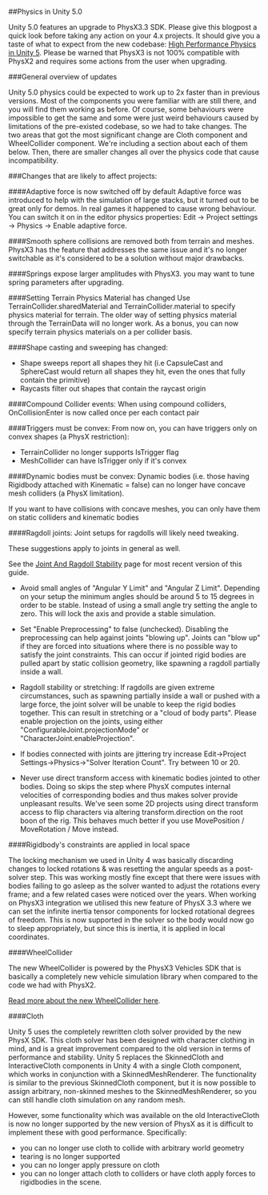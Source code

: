 ##Physics in Unity 5.0

Unity 5.0 features an upgrade to PhysX3.3 SDK. Please give this blogpost a quick look before taking any action on your 4.x projects. It should give you a taste of what to expect from the new codebase: [High Performance Physics in Unity 5](http://blogs.unity3d.com/2014/07/08/high-performance-physics-in-unity-5/).
Please be warned that PhysX3 is not 100% compatible with PhysX2 and requires some actions from the user when upgrading.

###General overview of updates

Unity 5.0 physics could be expected to work up to 2x faster than in previous versions. Most of the components you were familiar with are still there, and you will find them working as before. Of course, some behaviours were impossible to get the same and some were just weird behaviours caused by limitations of the pre-existed codebase, so we had to take changes. The two areas that got the most significant change are Cloth component and WheelCollider component. We're including a section about each of them below. Then, there are smaller changes all over the physics code that cause incompatibility. 

###Changes that are likely to affect projects:

####Adaptive force is now switched off by default
Adaptive force was introduced to help with the simulation of large stacks, but it turned out to be great only for demos. In real games it happened to cause wrong behaviour. You can switch it on in the editor physics properties: Edit -> Project settings -> Physics -> Enable adaptive force.

####Smooth sphere collisions are removed both from terrain and meshes.
PhysX3 has the feature that addresses the same issue and it's no longer switchable as it's considered to be a solution without major drawbacks.

####Springs expose larger amplitudes with PhysX3.
you may want to tune spring parameters after upgrading.

####Setting Terrain Physics Material has changed
Use TerrainCollider.sharedMaterial and TerrainCollider.material to specify physics material for terrain. The older way of setting physics material through the TerrainData will no longer work. As a bonus, you can now specify terrain physics materials on a per collider basis.

####Shape casting and sweeping has changed:
- Shape sweeps report all shapes they hit (i.e CapsuleCast and SphereCast would return all shapes they hit, even the ones that fully contain the primitive)
- Raycasts filter out shapes that contain the raycast origin

####Compound Collider events:
When using compound colliders, OnCollisionEnter is now called once per each contact pair

####Triggers must be convex:
From now on, you can have triggers only on convex shapes (a PhysX restriction):

- TerrainCollider no longer supports IsTrigger flag
- MeshCollider can have IsTrigger only if it's convex

####Dynamic bodies must be convex:
Dynamic bodies (i.e. those having Rigidbody attached with Kinematic = false) can no longer have concave mesh colliders (a PhysX limitation).

If you want to have collisions with concave meshes, you can only have them on static colliders and kinematic bodies

####Ragdoll joints:
Joint setups for ragdolls will likely need tweaking. 

These suggestions apply to joints in general as well.

See the [Joint And Ragdoll Stability](RagdollStability) page for most recent version of this guide.

- Avoid small angles of "Angular Y Limit" and "Angular Z Limit". Depending on your setup the minimum angles should be around 5 to 15 degrees in order to be stable. Instead of using a small angle try setting the angle to zero. This will lock the axis and provide a stable simulation.

- Set "Enable Preprocessing" to false (unchecked). Disabling the preprocessing can help against joints "blowing up". Joints can "blow up" if they are forced into situations where there is no possible way to satisfy the joint constraints. This can occur if jointed rigid bodies are pulled apart by static collision geometry, like spawning a ragdoll partially inside a wall.

- Ragdoll stability or stretching: If ragdolls are given extreme circumstances, such as spawning partially inside a wall or pushed with a large force, the joint solver will be unable to keep the rigid bodies together. This can result in stretching or a "cloud of body parts". Please enable projection on the joints, using either "ConfigurableJoint.projectionMode" or "CharacterJoint.enableProjection".

- If bodies connected with joints are jittering try increase Edit->Project Settings->Physics->"Solver Iteration Count". Try between 10 or 20.

- Never use direct transform access with kinematic bodies jointed to other bodies. Doing so skips the step where PhysX computes internal velocities of corresponding bodies and thus makes solver provide unpleasant results. We've seen some 2D projects using direct transform access to flip characters via altering transform.direction on the root boon of the rig. This behaves much better if you use MovePosition / MoveRotation / Move instead.

####Rigidbody's constraints are applied in local space

The locking mechanism we used in Unity 4 was basically discarding changes to locked rotations & was resetting the angular speeds as a post-solver step. This was working mostly fine except that there were issues with bodies failing to go asleep as the solver wanted to adjust the rotations every frame; and a few related cases were noticed over the years. When working on PhysX3 integration we utilised this new feature of PhysX 3.3 where we can set the infinite inertia tensor components for locked rotational degrees of freedom. This is now supported in the solver so the body would now go to sleep appropriately, but since this is inertia, it is applied in local coordinates.

####WheelCollider

 The new WheelCollider is powered by the PhysX3 Vehicles SDK that is basically a completely new vehicle simulation library when compared to the code we had with PhysX2. 
 
[Read more about the new WheelCollider here](WheelColliderTutorial).

####Cloth

Unity 5 uses the completely rewritten cloth solver provided by the new PhysX SDK. This cloth solver has been designed with character clothing in mind, and is a great improvement compared to the old version in terms of performance and stability. Unity 5 replaces the SkinnedCloth and InteractiveCloth components in Unity 4 with a single Cloth component, which works in conjunction with a SkinnedMeshRenderer. The functionality is similar to the previous SkinnedCloth component, but it is now possible to assign arbitrary, non-skinned meshes to the SkinnedMeshRenderer, so you can still handle cloth simulation on any random mesh.

However, some functionality which was available on the old InteractiveCloth is now no longer supported by the new version of PhysX as it is difficult to implement these with good performance. Specifically:

 - you can no longer use cloth to collide with arbitrary world geometry
 - tearing is no longer supported
 - you can no longer apply pressure on cloth
 - you can no longer attach cloth to colliders or have cloth apply forces to rigidbodies in the scene.



